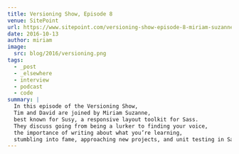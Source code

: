 ```yaml
---
title: Versioning Show, Episode 8
venue: SitePoint
url: https://www.sitepoint.com/versioning-show-episode-8-miriam-suzanne/
date: 2016-10-13
author: miriam
image:
  src: blog/2016/versioning.png
tags:
  - _post
  - _elsewhere
  - interview
  - podcast
  - code
summary: |
  In this episode of the Versioning Show,
  Tim and David are joined by Miriam Suzanne,
  best known for Susy, a responsive layout toolkit for Sass.
  They discuss going from being a lurker to finding your voice,
  the importance of writing about what you’re learning,
  stumbling into fame, approaching new projects, and unit testing in Sass.
---
```

